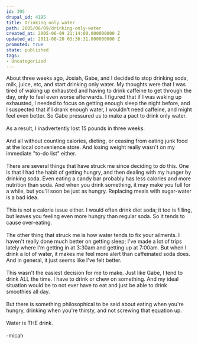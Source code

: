```yaml
---
id: 395
drupal_id: 4195
title: Drinking only water
path: 2005/06/09/drinking-only-water
created_at: 2005-06-09 21:14:00.000000000 Z
updated_at: 2011-08-20 03:36:31.000000000 Z
promoted: true
state: published
tags:
- Uncategorized
---
```

About three weeks ago, Josiah, Gabe, and I decided to stop drinking soda, milk, juice, etc, and start drinking only water. My thoughts were that I was tired of waking up exhausted and having to drink caffeine to get through the day, only to feel even worse afterwards. I figured that if I was waking up exhausted, I needed to focus on getting enough sleep the night before, and I suspected that if I drank enough water, I wouldn't need caffeine, and might feel even better. So Gabe pressured us to make a pact to drink only water.<br /><br />As a result, I inadvertently lost 15 pounds in three weeks.<br /><br />And all without counting calories, dieting, or ceasing from eating junk food at the local convenience store. And losing weight really wasn't on my immediate "to-do list" either.<br /><br />There are several things that have struck me since deciding to do this. One is that I had the habit of getting hungry, and then dealing with my hunger by drinking soda. Even eating a candy bar probably has less calories and more nutrition than soda. And when you drink something, it may make you full for a while, but you'll soon be just as hungry. Replacing meals with sugar-water is a bad idea.<br /><br />This is not a calorie issue either. I would often drink diet soda; it too is filling, but leaves you feeling even more hungry than regular soda. So it tends to cause over-eating.<br /><br />The other thing that struck me is how water tends to fix your ailments. I haven't really done much better on getting sleep; I've made a lot of trips lately where I'm getting in at 3:30am and getting up at 7:00am. But when I drink a lot of water, it makes me feel more alert than caffeinated soda does. And in general, it just seems like I've felt better.<br /><br />This wasn't the easiest decision for me to make. Just like Gabe, I tend to drink ALL the time. I have to drink or chew on something. And my ideal situation would be to not ever have to eat and just be able to drink smoothies all day.<br /><br />But there is something philosophical to be said about eating when you're hungry, drinking when you're thirsty, and not screwing that equation up.<br /><br />Water is THE drink.<br /><br />-micah
